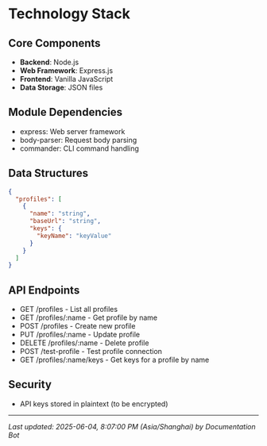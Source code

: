 # Technology Stack

## Core Components
- **Backend**: Node.js
- **Web Framework**: Express.js
- **Frontend**: Vanilla JavaScript
- **Data Storage**: JSON files

## Module Dependencies
- express: Web server framework
- body-parser: Request body parsing
- commander: CLI command handling

## Data Structures
```json
{
  "profiles": [
    {
      "name": "string",
      "baseUrl": "string",
      "keys": {
        "keyName": "keyValue"
      }
    }
  ]
}
```

## API Endpoints
- GET /profiles - List all profiles
- GET /profiles/:name - Get profile by name
- POST /profiles - Create new profile
- PUT /profiles/:name - Update profile
- DELETE /profiles/:name - Delete profile
- POST /test-profile - Test profile connection
- GET /profiles/:name/keys - Get keys for a profile by name

## Security
- API keys stored in plaintext (to be encrypted)

---
_Last updated: 2025-06-04, 8:07:00 PM (Asia/Shanghai) by Documentation Bot_